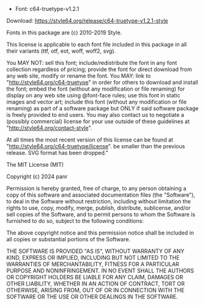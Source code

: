 *   Font: c64-truetype-v1.2.1 

Download: https://style64.org/release/c64-truetype-v1.2.1-style

Fonts in this package are (c) 2010-2019 Style.

This license is applicable to each font file included in this package in all their variants (ttf, otf, eot, woff, woff2, svg).

You MAY NOT: sell this font; include/redistribute the font in any font collection regardless of pricing; provide the font for direct download from any web site, modify or rename the font. You MAY: link to "http://style64.org/c64-truetype" in order for others to download and install the font; embed the font (without any modification or file renaming) for display on any web site using @font-face rules; use this font in static images and vector art; include this font (without any modification or file renaming) as part of a software package but ONLY if said software package is freely provided to end users. You may also contact us to negotiate a (possibly commercial) license for your use outside of these guidelines at "http://style64.org/contact-style".

At all times the most recent version of this license can be found at "http://style64.org/c64-truetype/license".
be smaller than the previous release. SVG format has been dropped."

The MIT License (MIT)

Copyright (c) 2024 panr

Permission is hereby granted, free of charge, to any person obtaining a copy of
this software and associated documentation files (the "Software"), to deal in
the Software without restriction, including without limitation the rights to
use, copy, modify, merge, publish, distribute, sublicense, and/or sell copies of
the Software, and to permit persons to whom the Software is furnished to do so,
subject to the following conditions:

The above copyright notice and this permission notice shall be included in all
copies or substantial portions of the Software.

THE SOFTWARE IS PROVIDED "AS IS", WITHOUT WARRANTY OF ANY KIND, EXPRESS OR
IMPLIED, INCLUDING BUT NOT LIMITED TO THE WARRANTIES OF MERCHANTABILITY, FITNESS
FOR A PARTICULAR PURPOSE AND NONINFRINGEMENT. IN NO EVENT SHALL THE AUTHORS OR
COPYRIGHT HOLDERS BE LIABLE FOR ANY CLAIM, DAMAGES OR OTHER LIABILITY, WHETHER
IN AN ACTION OF CONTRACT, TORT OR OTHERWISE, ARISING FROM, OUT OF OR IN
CONNECTION WITH THE SOFTWARE OR THE USE OR OTHER DEALINGS IN THE SOFTWARE.
